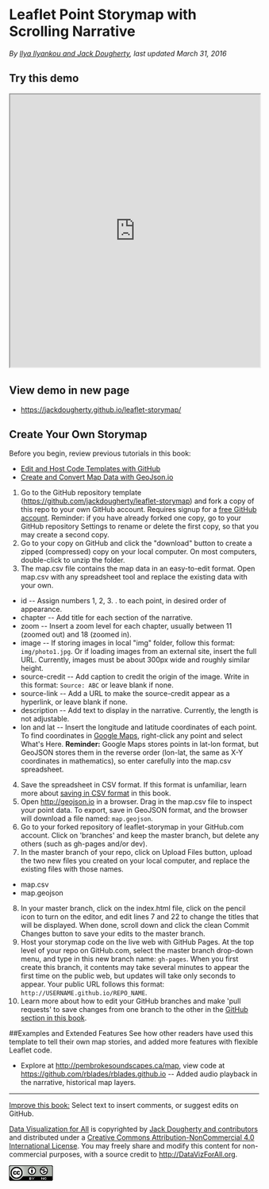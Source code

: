 # Leaflet Point Storymap with Scrolling Narrative

*By [Ilya Ilyankou and Jack Dougherty](../../introduction/who.md), last updated March 31, 2016*

## Try this demo

<iframe src='https://jackdougherty.github.io/leaflet-storymap' width='100%' height='550'></iframe>

## View demo in new page
- https://jackdougherty.github.io/leaflet-storymap/

## Create Your Own Storymap

Before you begin, review previous tutorials in this book:
- [Edit and Host Code Templates with GitHub](../../edit/github/)
- [Create and Convert Map Data with GeoJson.io](../../shape/geojsonio)


1. Go to the GitHub repository template (https://github.com/jackdougherty/leaflet-storymap) and fork a copy of this repo to your own GitHub account. Requires signup for a [free GitHub account](http://github.com). Reminder: if you have already forked one copy, go to your GitHub repository Settings to rename or delete the first copy, so that you may create a second copy.
2. Go to your copy on GitHub and click the "download" button to create a zipped (compressed) copy on your local computer. On most computers, double-click to unzip the folder.
3. The map.csv file contains the map data in an easy-to-edit format. Open map.csv with any spreadsheet tool and replace the existing data with your own.
  - id -- Assign numbers 1, 2, 3. . to each point, in desired order of appearance.
  - chapter --  Add title for each section of the narrative.
  - zoom -- Insert a zoom level for each chapter, usually between 11 (zoomed out) and 18 (zoomed in).
  - image -- If storing images in local "img" folder, follow this format: `img/photo1.jpg`. Or if loading images from an external site, insert the full URL. Currently, images must be about 300px wide and roughly similar height.
  - source-credit -- Add caption to credit the origin of the image. Write in this format: `Source: ABC` or leave blank if none.
  - source-link -- Add a URL to make the source-credit appear as a hyperlink, or leave blank if none.
  - description -- Add text to display in the narrative. Currently, the length is not adjustable.
  - lon and lat -- Insert the longitude and latitude coordinates of each point. To find coordinates in [Google Maps](http://www.google.com/maps), right-click any point and select What's Here. **Reminder:** Google Maps stores points in lat-lon format, but GeoJSON stores them in the reverse order (lon-lat, the same as X-Y coordinates in mathematics), so enter carefully into the map.csv spreadsheet.

4. Save the spreadsheet in CSV format. If this format is unfamiliar, learn more about [saving in CSV format](../../transform/csv/) in this book.
5. Open http://geojson.io in a browser. Drag in the map.csv file to inspect your point data. To export, save in GeoJSON format, and the browser will download a file named: `map.geojson`.
6. Go to your forked repository of leaflet-storymap in your GitHub.com account. Click on 'branches' and keep the master branch, but delete any others (such as gh-pages and/or dev).
7. In the master branch of your repo, click on Upload Files button, upload the two new files you created on your local computer, and replace the existing files with those names.
  - map.csv
  - map.geojson
8. In your master branch, click on the index.html file, click on the pencil icon to turn on the editor, and edit lines 7 and 22 to change the titles that will be displayed. When done, scroll down and click the clean Commit Changes button to save your edits to the master branch.
9. Host your storymap code on the live web with GitHub Pages. At the top level of your repo on GitHub.com, select the master branch drop-down menu, and type in this new branch name: `gh-pages`. When you first create this branch, it contents may take several minutes to appear the first time on the public web, but updates will take only seconds to appear. Your public URL follows this format: `http://USERNAME.github.io/REPO_NAME`.
10. Learn more about how to edit your GitHub branches and make 'pull requests' to save changes from one branch to the other in the [GitHub section in this book](../../edit/github/).

##Examples and Extended Features
See how other readers have used this template to tell their own map stories, and added more features with flexible Leaflet code.  
- Explore at http://pembrokesoundscapes.ca/map, view code at https://github.com/rblades/rblades.github.io -- Added audio playback in the narrative, historical map layers.


---



[Improve this book:](../../gitbook/improve.md) Select text to insert comments, or suggest edits on GitHub.

[Data Visualization for All](http://datavizforall.org)
is copyrighted by [Jack Dougherty and contributors](../../introduction/who.md)
and distributed under a [Creative Commons Attribution-NonCommercial 4.0 International License](http://creativecommons.org/licenses/by-nc/4.0). You may freely share and modify this content for non-commercial purposes, with a source credit to http://DataVizForAll.org.

![Creative Commons by-nc image](../../cc-by-nc.png)
